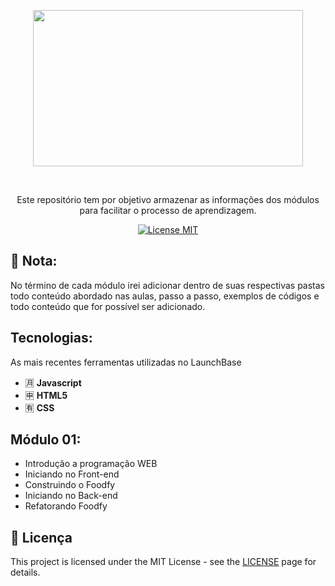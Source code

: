   <p align="center">
    <img width="432" height="250" src="https://camo.githubusercontent.com/3841f3ff8a89177dd92d4e29f75fbf9590a1a043/68747470733a2f2f726f636b6574736561742d63646e2e73332d73612d656173742d312e616d617a6f6e6177732e636f6d2f626f6f7463616d702d6c61756e6368626173652e706e67">
  </p>
<br> 

<p align="center">Este repositório tem por objetivo armazenar as informações dos módulos para facilitar o processo de aprendizagem.</p> 

<p align="center"> 
  <a href="https://opensource.org/licenses/MIT"> 
    <img src="https://img.shields.io/badge/License-MIT-blue.svg" alt="License MIT"> 
  </a> 
</p>   

## 📝 Nota:
No término de cada módulo irei adicionar dentro de suas respectivas pastas todo conteúdo abordado nas aulas, passo a passo, exemplos de códigos e todo conteúdo que for possível ser adicionado.

## Tecnologias: 
[//]: # (Add the features of your project here:) 
As mais recentes ferramentas utilizadas no LaunchBase 

- :u6708: **Javascript**
- :u7533: **HTML5**
- :u6709: **CSS**

## Módulo 01:
- Introdução a programação WEB
- Iniciando no Front-end
- Construindo o Foodfy
- Iniciando no Back-end
- Refatorando Foodfy

##  📝 Licença
This project is licensed under the MIT License - see the [LICENSE](https://opensource.org/licenses/MIT) page for details.
